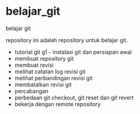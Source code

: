 # belajar_git
belajar git

repository ini adalah repository untuk belajar git.
- tutorial git g1 - instalasi git dan persiapan awal
- membuat repository git
- membuat revisi
- melihat catatan log revisi git
- melihat perbandingan revisi git
- membatalkan revisi git
- percabangan
- perbedaan git checkout, git reset dan git revert
- bekerja dengan remote repository
